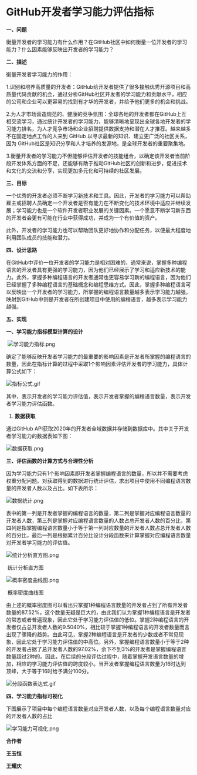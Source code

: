 GitHub开发者学习能力评估指标
============================

**一、问题**

衡量开发者的学习能力有什么作用？在GitHub社区中如何衡量一位开发者的学习能力？什么因素能够反映出开发者的学习能力？

**二、描述**

衡量开发者学习能力的作用：

1.识别和培养高质量的开发者：GitHub给开发者提供了很多接触优秀开源项目和高质量代码贡献的机会，通过分析GitHub社区开发者的学习能力和贡献水平，相应的公司和企业可以更容易的找到有才华的开发者，并给予他们更多的机会和挑战。

2.为人才市场营造规范的、健康的竞争氛围：全球各地的开发者都在GitHub上互相交流学习，通过统计开发者的学习能力，能够清晰地呈现出全球各地开发者的学习能力排名，为人才竞争市场和企业招聘提供数据支持和潜在人才推荐。越来越多不在固定地点工作的人来到 GitHub 以寻求最新的知识、建立更广泛的社区关系，因为 GitHub社区是知识分享和人才培养的发源地，是全球开发者的重要聚集地。

3.衡量开发者的学习能力不但能够评估开发者的技能组合，以确定该开发者当前阶段开发体系方面的不足，还能够有助于推动GitHub社区的创新和进步，促进技术和文化的交流和分享，实现更加多元化和可持续的社区发展。

**三、目标**

一个优秀的开发者必须不断学习新技术和工具。因此，开发者的学习能力可以帮助雇主或招聘人员确定一个开发者是否有能力在不断变化的技术环境中适应并继续发展；学习能力也是一个软件开发者职业发展的关键因素。一个愿意不断学习新东西的开发者会更有可能在行业中获得成功，并成为一个有价值的资产。

此外，开发者的学习能力也可以帮助团队更好地协作和分配任务，以便最大程度地利用团队成员的技能和潜力。

**四、设计思路**

在GitHub中评价一位开发者的学习能力是相对困难的，通常来说，掌握多种编程语言的开发者具有更强的学习能力，因为他们已经展示了学习和适应新技术的能力。此外，掌握多种编程语言的开发者通常也更容易学习新的编程语言，因为他们已经掌握了多种编程语言的基础概念和编程思维方式。因此，掌握多种编程语言可以反映出一个开发者的学习能力，所掌握的编程语言数量越多表示学习能力越强，映射到GitHub中则是开发者在所创建项目中使用的编程语言，越多表示学习能力越强。

**五、实现**

**一、学习能力指标模型计算的设计**

​                                 ![学习能力指标.png](https://github.com/SvipWangyh/-/blob/main/%E5%AD%A6%E4%B9%A0%E8%83%BD%E5%8A%9B%E6%8C%87%E6%A0%87.png?raw=true)

确定了能够反映开发者学习能力的最重要的影响因素是开发者所掌握的编程语言的数量，因此在指标计算的过程中采取1个影响因素评估开发者的学习能力，具体计算公式如下：

![指标公式.gif](https://github.com/SvipWangyh/-/blob/main/%E6%8C%87%E6%A0%87%E5%85%AC%E5%BC%8F.gif?raw=true)

其中，表示开发者的学习能力评估值，表示开发者掌握的编程语言数量，表示开发者学习能力评估函数。

1.  **数据获取**

通过GitHub API获取2020年的开发者全域数据并存储到数据库中。其中关于开发者学习能力的数据表如下图：

![数据获取.png](https://github.com/SvipWangyh/-/blob/main/%E6%95%B0%E6%8D%AE%E8%8E%B7%E5%8F%96.png?raw=true)

**三、评估函数的计算方式与合理性分析**

因为学习能力只有1个影响因素即开发者掌握编程语言的数量，所以并不需要考虑权重分配问题。对获取得到的数据进行统计评估，求出项目中使用不同编程语言数量的开发者人数以及占比。如下表所示：

![数据统计.png](https://github.com/SvipWangyh/-/blob/main/%E6%95%B0%E6%8D%AE%E7%BB%9F%E8%AE%A1.png?raw=true)

表中的第一列是开发者掌握的编程语言的数量，第二列是掌握对应编程语言数量的开发者人数，第三列是掌握对应编程语言数量的人数占总开发者人数的百分比，第四列是指掌握编程语言数量小于等于第一列对应数量的开发者人数占总开发者人数的百分比，最后一列是根据累计百分比设计分段函数来计算掌握对应编程语言数量对开发者学习能力的评估值。

![统计分析直方图.png](https://github.com/SvipWangyh/-/blob/main/%E7%BB%9F%E8%AE%A1%E5%88%86%E6%9E%90%E7%9B%B4%E6%96%B9%E5%9B%BE.png?raw=true)

​                                             统计分析直方图

![概率密度曲线图.png](https://github.com/SvipWangyh/-/blob/main/%E6%A6%82%E7%8E%87%E5%AF%86%E5%BA%A6%E6%9B%B2%E7%BA%BF%E5%9B%BE.png?raw=true)

​                                             概率密度曲线图

由上述的概率密度图可以看出只掌握1种编程语言数量的开发者占到了所有开发者数量的87.52%，这个数量无疑是巨大的，由此我们认为掌握1种编程语言是开发者的常态或者普遍现象，因此它处于学习能力评估值的低位。掌握2种编程语言的开发者仅占总开发者人数的9.5040%，相比较于掌握1种编程语言的开发者数量而言出现了骤降的趋势。由此可见，掌握2种编程语言是开发者的少数或者不常见现象，因此它处于学习能力评估值的中高位。另外，掌握编程语言数量小于等于2种的开发者占据了总开发者人数的97.02%，余下不到3%的开发者是掌握编程语言数量超过2种的。因此，在后续的分段评估过程中，随着掌握开发语言数量的增加，相应的学习能力评估值的跨度较小。当开发者掌握编程语言数量为16时达到顶峰，大于等于16时给予满分100分。

![分段函数表达式.gif](https://github.com/SvipWangyh/-/blob/main/%E5%88%86%E6%AE%B5%E5%87%BD%E6%95%B0%E8%A1%A8%E8%BE%BE%E5%BC%8F.gif?raw=true)

**四、学习能力指标可视化**

下图展示了项目中每个编程语言数量对应开发者人数，以及每个编程语言数量对应的开发者人数的占比

![学习能力可视化.png](https://github.com/SvipWangyh/-/blob/main/%E5%AD%A6%E4%B9%A0%E8%83%BD%E5%8A%9B%E5%8F%AF%E8%A7%86%E5%8C%96.png?raw=true)

**合作者**

**王玉恒**

**王耀庆**
